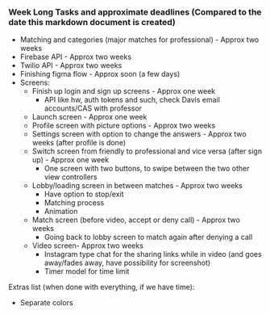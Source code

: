 ### Week Long Tasks and approximate deadlines (Compared to the date this markdown document is created)

- Matching and categories (major matches for professional) - Approx two weeks
- Firebase API - Approx two weeks
- Twilio API - Approx two weeks
- Finishing figma flow - Approx soon (a few days)
- Screens:
  - Finish up login and sign up screens - Approx one week
    - API like hw, auth tokens and such, check Davis email accounts/CAS with professor
  - Launch screen - Approx one week
  - Profile screen with picture options - Approx two weeks
  - Settings screen with option to change the answers - Approx two weeks (after profile is done)
  - Switch screen from friendly to professional and vice versa (after sign up) - Approx one week
    - One screen with two buttons, to swipe between the two other view controllers
  - Lobby/loading screen in between matches - Approx two weeks
    - Have option to stop/exit
    - Matching process
    - Animation 
  - Match screen (before video, accept or deny call) - Approx two weeks
    - Going back to lobby screen to match again after denying a call
  - Video screen- Approx two weeks
    - Instagram type chat for the sharing links while in video (and goes away/fades away, have possibility for screenshot)
    - Timer model for time limit
  

Extras list (when done with everything, if we have time):
- Separate colors
